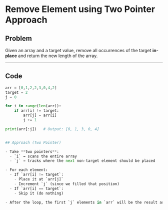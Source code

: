 # Remove Element using Two Pointer Approach

## Problem
Given an array and a target value, remove all occurrences of the target **in-place** and return the new length of the array.

---

## Code
```python
arr = [0,1,2,2,3,0,4,2]
target = 2
j = 0

for i in range(len(arr)):
    if arr[i] != target:
        arr[j] = arr[i]
        j += 1

print(arr[:j])   # Output: [0, 1, 3, 0, 4]


## Approach (Two Pointer)

- Take **two pointers**:
  - `i` → scans the entire array  
  - `j` → tracks where the next non-target element should be placed  

- For each element:
  - If `arr[i] != target`:  
    - Place it at `arr[j]`  
    - Increment `j` (since we filled that position)  
  - If `arr[i] == target`:  
    - Skip it (do nothing)  

- After the loop, the first `j` elements in `arr` will be the result array (without target).  
